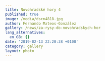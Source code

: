 ```yaml
---
title: Novohradské hory 4
published: true
image: /media/dscn4818.jpg
author: Fernando Mateos-González
gallery: /news/za-rysy-do-novohradskych-hor
lang_alternatives:
  en_GB: {}
date: '2019-02-13 22:20:38 +0100'
category: gallery
layout: photo
---
```


